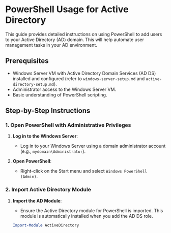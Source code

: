 # PowerShell Usage for Active Directory

This guide provides detailed instructions on using PowerShell to add users to your Active Directory (AD) domain. This will help automate user management tasks in your AD environment.

## Prerequisites

- Windows Server VM with Active Directory Domain Services (AD DS) installed and configured (refer to `windows-server-setup.md` and `active-directory-setup.md`).
- Administrator access to the Windows Server VM.
- Basic understanding of PowerShell scripting.

## Step-by-Step Instructions

### 1. Open PowerShell with Administrative Privileges

1. **Log in to the Windows Server**:
   - Log in to your Windows Server using a domain administrator account (e.g., `mydomain\Administrator`).

2. **Open PowerShell**:
   - Right-click on the Start menu and select `Windows PowerShell (Admin)`.

### 2. Import Active Directory Module

1. **Import the AD Module**:
   - Ensure the Active Directory module for PowerShell is imported. This module is automatically installed when you add the AD DS role.

   ```powershell
   Import-Module ActiveDirectory

